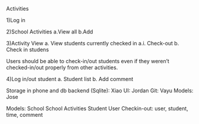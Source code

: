Activities

1)Log in

2)School Activities
  a.View all
  b.Add
  
3)Activity View
  a. View students currently checked in
    a.i. Check-out
  b. Check in studens
  
Users should be able to check-in/out students even if they weren’t checked-in/out properly from other activities.

4)Log in/out student
  a. Student list
  b. Add comment

Storage in phone and db backend (Sqlite):  Xiao
UI: Jordan
Git: Vayu
Models: Jose

Models:
School
School Activities
Student
User
Checkin-out: user, student, time, comment

